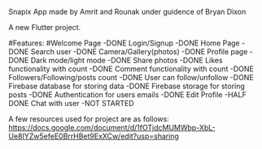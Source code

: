 Snapix
App made by Amrit and Rounak under guidence of Bryan Dixon

A new Flutter project.

#Features:
#Welcome Page    				            -DONE
Login/Signup					              -DONE
Home Page					                  -DONE
Search user					                -DONE
Camera/Gallery(photos)			        -DONE
Profile page					              -DONE
Dark mode/light mode			          -DONE
Share photos					              -DONE
Likes functionality with count		  -DONE
Comment functionality with count	  -DONE
Followers/Following/posts count	    -DONE
User can follow/unfollow			      -DONE
Firebase database for storing data	-DONE
Firebase storage for storing posts	-DONE
Authentication for users emails		  -DONE
Edit Profile 					              -HALF DONE
Chat 	with user 					          -NOT STARTED


A few resources used for project are as follows:
https://docs.google.com/document/d/1fOTjdcMUMWbp-XbL-Ue8IYZw5efeE0BrrHBet9ExXCw/edit?usp=sharing

